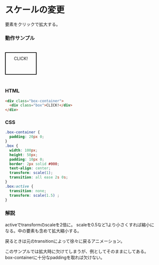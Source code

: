 # スケールの変更

要素をクリックで拡大する。

### 動作サンプル

<style>
  .box-container {
    padding: 20px 0;
  }
  .box {
    width: 100px;
    height: 50px;
    padding: 10px 0;
    border: 2px solid #000;
    text-align: center;
    transform: scale(1);
    transition: all ease 2s 0s;
  }
  .box:active {
    transition: none;
    transform: scale(1.5) ;
  }
</style>

<div class="box-container">
  <div class="box">
    <div>CLICK!</div>
  </div>
</div>

### HTML
```html
<div class="box-container">
  <div class="box">CLICK!</div>
</div>
```

### CSS
```css
.box-container {
  padding: 20px 0;
}
.box {
  width: 100px;
  height: 50px;
  padding: 10px 0;
  border: 2px solid #000;
  text-align: center;
  transform: scale(1);
  transition: all ease 2s 0s;
}
.box:active {
  transition: none;
  transform: scale(1.5) ;
}
```

### 解説
activeでtransformのscaleを2倍に。
scaleを0.5など1より小さくすれば縮小になる。中の要素も含めて拡大縮小する。

戻るときは元のtransitionによって徐々に戻るアニメーション。

このサンプルでは拡大時に欠けてしまうが、例としてそのままにしてある。
box-containerに十分なpaddingを取れば欠けない。
